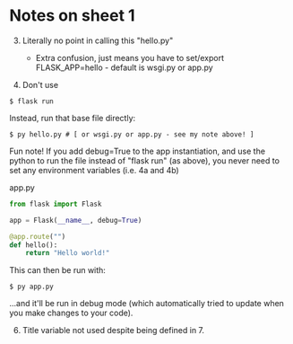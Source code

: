 # Notes on sheet 1

3. Literally no point in calling this "hello.py"
    - Extra confusion, just means you have to set/export FLASK_APP=hello - default is wsgi.py or app.py

4. Don't use 

```
$ flask run
```

Instead, run that base file directly:

```
$ py hello.py # [ or wsgi.py or app.py - see my note above! ]
```

Fun note! If you add debug=True to the app instantiation, and use the python to run the file instead of "flask run" (as above), you never need to set any environment variables (i.e. 4a and 4b)

app.py
```python
from flask import Flask

app = Flask(__name__, debug=True)

@app.route("")
def hello():
    return "Hello world!"
```

This can then be run with:

```
$ py app.py
```

...and it'll be run in debug mode (which automatically tried to update when you make changes to your code).

6. Title variable not used despite being defined in 7.